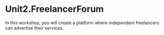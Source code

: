 # Unit2.FreelancerForum
In this workshop, you will create a platform where independent freelancers can advertise their services.
